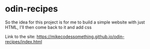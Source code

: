 # odin-recipes

So the idea for this project is for me to build a simple website with just HTML, I'll then come back to it and add css

Link to the site: https://mikecodessomething.github.io/odin-recipes/index.html
